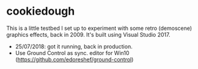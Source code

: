 # cookiedough

This is a little testbed I set up to experiment with some retro (demoscene) graphics effects, back in 2009.
It's built using Visual Studio 2017.

- 25/07/2018: got it running, back in production.
- Use Ground Control as sync. editor for Win10 (https://github.com/edoreshef/ground-control)

